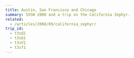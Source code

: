 ```yaml
---
title: Austin, San Francisco and Chicago
summary: SXSW 2008 and a trip on the California Zephyr.
related:
  - /articles/2008/09/california_zephyr/
trip_id:
  - t3sQ1
  - t3sb1
  - t3sV1
  - t3sf1
---
```

